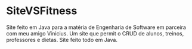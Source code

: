 # SiteVSFitness
Site feito em Java para a matéria de Engenharia de Software em parceira com meu amigo Vinicius.
Um site que permit o CRUD de alunos, treinos, professores e dietas. Site feito todo em Java.
